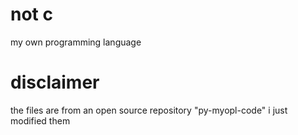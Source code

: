 # not c
my own programming language

# disclaimer

the files are from an open source repository "py-myopl-code" i just modified them
